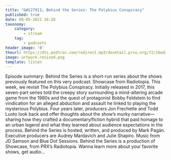 ```yaml
---
title: "&#127911; Behind the Series: The Polybius Conspiracy"
published: true
date: 08-05-2021 16:28
taxonomy:
    category:
        - stream
    tag:
        - podcasts
header_image: '0'
theurl: https://dts.podtrac.com/redirect.mp3/dovetail.prxu.org/72/16eda471-3dfb-4c37-b08f-56e7f5cb3914/BtS_Polybius_v6.mp3
image: artwork-resized.png
template: listen
--- 
```

Episode summary: Behind the Series is a short-run series about the shows previously featured on this very podcast: Showcase from Radiotopia. This week, we revisit The Polybius Conspiracy. Initially released in 2017, this seven-part series told the creepy story surrounding a mind-altering arcade game from the 1980s and the quest of protagonist Bobby Feldstein to find vindication for an alleged abduction and assault he linked to playing the mysterious Polybius. Four years later, producers Jon Frechette and Todd Luoto look back and offer thoughts about the show’s murky narrative—sharing how they crafted a documentary/fiction hybrid that paid homage to an urban legend and what they learned about audience expectations in the process. Behind the Series is hosted, written, and produced by Mark Pagán. Executive producers are Audrey Mardavich and Julie Shapiro. Music from JD Samson and Blue Dot Sessions. Behind the Series is a production of Showcase, from PRX’s Radiotopia. Wanna learn more about your favorite shows, get audio…

